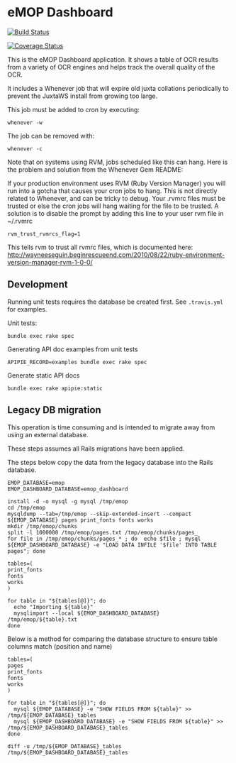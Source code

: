 # eMOP Dashboard

[![Build Status](https://travis-ci.org/idhmc-tamu/emop-dashboard.svg?branch=master)](https://travis-ci.org/idhmc-tamu/emop-dashboard)

[![Coverage Status](https://img.shields.io/coveralls/idhmc-tamu/emop-dashboard.svg)](https://coveralls.io/r/idhmc-tamu/emop-dashboard?branch=master)


This is the eMOP Dashboard application. It shows a table of OCR
results from a variety of OCR engines and helps track the overall
quality of the OCR.

It includes a Whenever job that will expire old juxta collations
periodically to prevent the JuxtaWS install from growing too large.

This job must be added to cron by executing:

    whenever -w

The job can be removed with:

    whenever -c

Note that on systems using RVM, jobs scheduled like this can hang. Here
is the problem and solution from the Whenever Gem README:

If your production environment uses RVM (Ruby Version Manager) you will run 
into a gotcha that causes your cron jobs to hang. This is not directly related 
to Whenever, and can be tricky to debug. Your .rvmrc files must be trusted or 
else the cron jobs will hang waiting for the file to be trusted. A solution is to 
disable the prompt by adding this line to your user rvm file in ~/.rvmrc

    rvm_trust_rvmrcs_flag=1

This tells rvm to trust all rvmrc files, which is documented here: 
http://wayneeseguin.beginrescueend.com/2010/08/22/ruby-environment-version-manager-rvm-1-0-0/

## Development

Running unit tests requires the database be created first.  See `.travis.yml` for examples.

Unit tests:

    bundle exec rake spec

Generating API doc examples from unit tests

    APIPIE_RECORD=examples bundle exec rake spec

Generate static API docs

    bundle exec rake apipie:static

## Legacy DB migration

This operation is time consuming and is intended to migrate away from using an external database.

These steps assumes all Rails migrations have been applied.

The steps below copy the data from the legacy database into the Rails database.

```
EMOP_DATABASE=emop
EMOP_DASHBOARD_DATABASE=emop_dashboard

install -d -o mysql -g mysql /tmp/emop
cd /tmp/emop
mysqldump --tab=/tmp/emop --skip-extended-insert --compact ${EMOP_DATABASE} pages print_fonts fonts works
mkdir /tmp/emop/chunks
split -l 1000000 /tmp/emop/pages.txt /tmp/emop/chunks/pages_
for file in /tmp/emop/chunks/pages_* ; do  echo $file ; mysql ${EMOP_DASHBOARD_DATABASE} -e "LOAD DATA INFILE '$file' INTO TABLE pages"; done

tables=(
print_fonts
fonts
works
)

for table in "${tables[@]}"; do
  echo "Importing ${table}"
  mysqlimport --local ${EMOP_DASHBOARD_DATABASE} /tmp/emop/${table}.txt
done
```

Below is a method for comparing the database structure to ensure table columns match (position and name)

```
tables=(
pages
print_fonts
fonts
works
)

for table in "${tables[@]}"; do
  mysql ${EMOP_DATABASE} -e "SHOW FIELDS FROM ${table}" >> /tmp/${EMOP_DATABASE}_tables
  mysql ${EMOP_DASHBOARD_DATABASE} -e "SHOW FIELDS FROM ${table}" >> /tmp/${EMOP_DASHBOARD_DATABASE}_tables
done

diff -u /tmp/${EMOP_DATABASE}_tables /tmp/${EMOP_DASHBOARD_DATABASE}_tables
```
